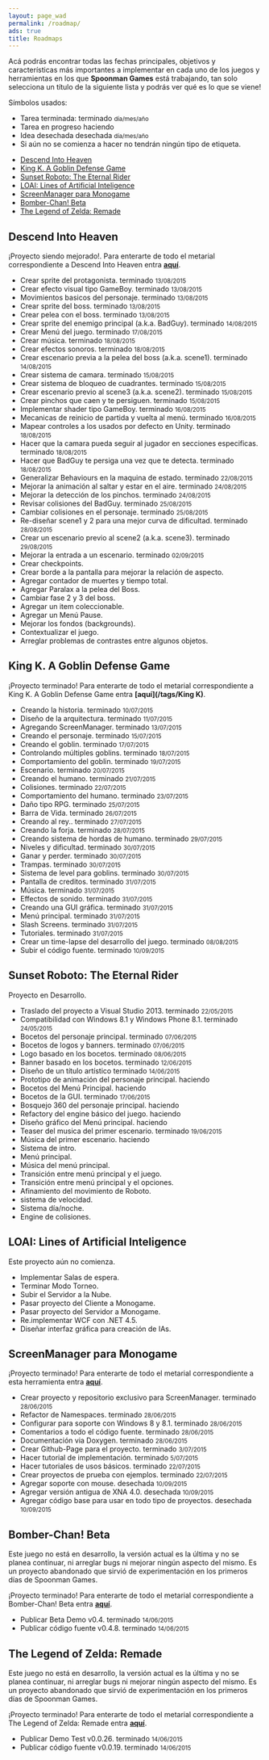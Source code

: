 ```yaml
---
layout: page_wad
permalink: /roadmap/
ads: true
title: Roadmaps
---
```


Acá podrás encontrar todas las fechas principales, objetivos y características 
más importantes a implementar en cada uno de los juegos y herramientas en los 
que **Spoonman Games** está trabajando, tan solo selecciona un título de la 
siguiente lista y podrás ver qué es lo que se viene!

Símbolos usados:

 * Tarea terminada: <span class="badge success">terminado</span> <small>día/mes/año</small>
 * Tarea en progreso <span class="badge info">haciendo</span>
 * Idea desechada <span class="badge warning">desechada</span> <small>día/mes/año</small>
 * Si aún no se comienza a hacer no tendrán ningún tipo de etiqueta.

<nav class="toc">
    <ul id="markdown-toc">
      <li><a href="#DIH">Descend Into Heaven</a></li>
      <li><a href="#KK">King K. A Goblin Defense Game</a></li>
      <li><a href="#sunset-roboto">Sunset Roboto: The Eternal Rider</a></li>
      <li><a href="#LOAI">LOAI: Lines of Artificial Inteligence</a></li>
      <li><a href="#screenmanager">ScreenManager para Monogame</a></li>
      <li><a href="#b-chan">Bomber-Chan! Beta</a></li>
      <li><a href="#z-remade">The Legend of Zelda: Remade</a></li>
    </ul>
</nav>

<h2 id="DIH" class="ribbon">Descend Into Heaven</h2>

¡Proyecto siendo mejorado!. Para enterarte de todo el metarial correspondiente a Descend Into Heaven entra **[aquí](/tags/DIH)**.

* Crear sprite del protagonista. <span class="badge success">terminado</span> <small>13/08/2015</small>
* Crear efecto visual tipo GameBoy. <span class="badge success">terminado</span> <small>13/08/2015</small>
* Movimientos basicos del personaje. <span class="badge success">terminado</span> <small>13/08/2015</small>
* Crear sprite del boss. <span class="badge success">terminado</span> <small>13/08/2015</small>
* Crear pelea con el boss. <span class="badge success">terminado</span> <small>13/08/2015</small>
* Crear sprite del enemigo principal (a.k.a. BadGuy). <span class="badge success">terminado</span> <small>14/08/2015</small>
* Crear Menú del juego. <span class="badge success">terminado</span> <small>17/08/2015</small>
* Crear música. <span class="badge success">terminado</span> <small>18/08/2015</small>
* Crear efectos sonoros. <span class="badge success">terminado</span> <small>18/08/2015</small>
* Crear escenario previa a la pelea del boss (a.k.a. scene1). <span class="badge success">terminado</span> <small>14/08/2015</small>
* Crear sistema de camara. <span class="badge success">terminado</span> <small>15/08/2015</small>
* Crear sistema de bloqueo de cuadrantes. <span class="badge success">terminado</span> <small>15/08/2015</small>
* Crear escenario previo al scene3 (a.k.a. scene2). <span class="badge success">terminado</span> <small>15/08/2015</small>
* Crear pinchos que caen y te persiguen. <span class="badge success">terminado</span> <small>15/08/2015</small>
* Implementar shader tipo GameBoy. <span class="badge success">terminado</span> <small>16/08/2015</small>
* Mecanicas de reinicio de partida y vuelta al menú. <span class="badge success">terminado</span> <small>16/08/2015</small>
* Mapear controles a los usados por defecto en Unity. <span class="badge success">terminado</span> <small>18/08/2015</small>
* Hacer que la camara pueda seguir al jugador en secciones especificas. <span class="badge success">terminado</span> <small>18/08/2015</small>
* Hacer que BadGuy te persiga una vez que te detecta. <span class="badge success">terminado</span> <small>18/08/2015</small>
* Generalizar Behaviours en la maquina de estado. <span class="badge success">terminado</span> <small>22/08/2015</small>
* Mejorar la animación al saltar y estar en el aire. <span class="badge success">terminado</span> <small>24/08/2015</small>
* Mejorar la detección de los pinchos. <span class="badge success">terminado</span> <small>24/08/2015</small>
* Revisar colisiones del BadGuy. <span class="badge success">terminado</span> <small>25/08/2015</small>
* Cambiar colisiones en el personaje. <span class="badge success">terminado</span> <small>25/08/2015</small>
* Re-diseñar scene1 y 2 para una mejor curva de dificultad. <span class="badge success">terminado</span> <small>28/08/2015</small>
* Crear un escenario previo al scene2 (a.k.a. scene3). <span class="badge success">terminado</span> <small>29/08/2015</small>
* Mejorar la entrada a un escenario. <span class="badge success">terminado</span> <small>02/09/2015</small>
* Crear checkpoints.
* Crear borde a la pantalla para mejorar la relación de aspecto.
* Agregar contador de muertes y tiempo total.
* Agregar Paralax a la pelea del Boss.
* Cambiar fase 2 y 3 del boss.
* Agregar un item coleccionable.
* Agregar un Menú Pause.
* Mejorar los fondos (backgrounds).
* Contextualizar el juego.
* Arreglar problemas de contrastes entre algunos objetos.

<h2 id="KK" class="ribbon">King K. A Goblin Defense Game</h2>

¡Proyecto terminado! Para enterarte de todo el metarial correspondiente a King K. A Goblin Defense Game entra **[aquí](/tags/King K)**.

* Creando la historia. <span class="badge success">terminado</span> <small>10/07/2015</small>
* Diseño de la arquitectura. <span class="badge success">terminado</span> <small>11/07/2015</small>
* Agregando ScreenManager. <span class="badge success">terminado</span> <small>13/07/2015</small>
* Creando el personaje. <span class="badge success">terminado</span> <small>15/07/2015</small>
* Creando el goblin. <span class="badge success">terminado</span> <small>17/07/2015</small>
* Controlando múltiples goblins. <span class="badge success">terminado</span> <small>18/07/2015</small>
* Comportamiento del goblin. <span class="badge success">terminado</span> <small>19/07/2015</small>
* Escenario. <span class="badge success">terminado</span> <small>20/07/2015</small>
* Creando el humano. <span class="badge success">terminado</span> <small>21/07/2015</small>
* Colisiones. <span class="badge success">terminado</span> <small>22/07/2015</small>
* Comportamiento del humano. <span class="badge success">terminado</span> <small>23/07/2015</small>
* Daño tipo RPG. <span class="badge success">terminado</span> <small>25/07/2015</small>
* Barra de Vida. <span class="badge success">terminado</span> <small>26/07/2015</small>
* Creando al rey.. <span class="badge success">terminado</span> <small>27/07/2015</small>
* Creando la forja. <span class="badge success">terminado</span> <small>28/07/2015</small>
* Creando sistema de hordas de humano. <span class="badge success">terminado</span> <small>29/07/2015</small>
* Niveles y dificultad. <span class="badge success">terminado</span> <small>30/07/2015</small>
* Ganar y perder. <span class="badge success">terminado</span> <small>30/07/2015</small>
* Trampas. <span class="badge success">terminado</span> <small>30/07/2015</small>
* Sistema de level para goblins. <span class="badge success">terminado</span> <small>30/07/2015</small>
* Pantalla de creditos. <span class="badge success">terminado</span> <small>31/07/2015</small>
* Música. <span class="badge success">terminado</span> <small>31/07/2015</small>
* Effectos de sonido. <span class="badge success">terminado</span> <small>31/07/2015</small>
* Creando una GUI gráfica. <span class="badge success">terminado</span> <small>31/07/2015</small>
* Menú principal. <span class="badge success">terminado</span> <small>31/07/2015</small>
* Slash Screens. <span class="badge success">terminado</span> <small>31/07/2015</small>
* Tutoriales. <span class="badge success">terminado</span> <small>31/07/2015</small>
* Crear un time-lapse del desarrollo del juego. <span class="badge success">terminado</span> <small>08/08/2015</small>
* Subir el código fuente. <span class="badge success">terminado</span> <small>10/09/2015</small>

<h2 id="sunset-roboto" class="ribbon">Sunset Roboto: The Eternal Rider</h2>

Proyecto en Desarrollo.

* Traslado del proyecto a Visual Studio 2013. <span class="badge success">terminado</span> <small>22/05/2015</small>
* Compatibilidad con Windows 8.1 y Windows Phone 8.1. <span class="badge success">terminado</span> <small>24/05/2015</small>
* Bocetos del personaje principal. <span class="badge success">terminado</span> <small>07/06/2015</small>
* Bocetos de logos y banners. <span class="badge success">terminado</span> <small>07/06/2015</small>
* Logo basado en los bocetos. <span class="badge success">terminado</span> <small>08/06/2015</small>
* Banner basado en los bocetos. <span class="badge success">terminado</span> <small>12/06/2015</small>
* Diseño de un título artístico <span class="badge success">terminado</span> <small>14/06/2015</small>
* Prototipo de animación del personaje principal. <span class="badge info">haciendo</span>
* Bocetos del Menú Principal. <span class="badge info">haciendo</span>
* Bocetos de la GUI. <span class="badge success">terminado</span> <small>17/06/2015</small>
* Bosquejo 360 del personaje principal. <span class="badge info">haciendo</span>
* Refactory del engine básico del juego. <span class="badge info">haciendo</span>
* Diseño gráfico del Menú principal. <span class="badge info">haciendo</span>
* Teaser del musica del primer escenario. <span class="badge success">terminado</span> <small>19/06/2015</small>
* Música del primer escenario. <span class="badge info">haciendo</span>
* Sistema de intro.
* Menú principal.
* Música del menú principal.
* Transición entre menú principal y el juego.
* Transición entre menú principal y el opciones.
* Afinamiento del movimiento de Roboto.
* sistema de velocidad.
* Sistema día/noche.
* Engine de colisiones.

<h2 id="LOAI" class="ribbon">LOAI: Lines of Artificial Inteligence</h2>

Este proyecto aún no comienza.

* Implementar Salas de espera.
* Terminar Modo Torneo.
* Subir el Servidor a la Nube.
* Pasar proyecto del Cliente a Monogame.
* Pasar proyecto del Servidor a Monogame.
* Re.implementar WCF con .NET 4.5.
* Diseñar interfaz gráfica para creación de IAs.

<h2 id="screenmanager" class="ribbon">ScreenManager para Monogame</h2>

¡Proyecto terminado! Para enterarte de todo el metarial correspondiente a esta herramienta entra **[aquí](http://www.spoonmangames.cl/download/#screenmanager)**.

* Crear proyecto y repositorio exclusivo para ScreenManager. <span class="badge success">terminado</span> <small>28/06/2015</small>
* Refactor de Namespaces. <span class="badge success">terminado</span> <small>28/06/2015</small>
* Configurar para soporte con Windows 8 y 8.1. <span class="badge success">terminado</span> <small>28/06/2015</small>
* Comentarios a todo el código fuente. <span class="badge success">terminado</span> <small>28/06/2015</small>
* Documentación via Doxygen. <span class="badge success">terminado</span> <small>28/06/2015</small>
* Crear Github-Page para el proyecto. <span class="badge success">terminado</span> <small>3/07/2015</small>
* Hacer tutorial de implementación. <span class="badge success">terminado</span> <small>5/07/2015</small>
* Hacer tutoriales de usos básicos. <span class="badge success">terminado</span> <small>22/07/2015</small>
* Crear proyectos de prueba con ejemplos. <span class="badge success">terminado</span> <small>22/07/2015</small>
* Agregar soporte con mouse. <span class="badge warning">desechada</span> <small>10/09/2015</small>
* Agregar versión antigua de XNA 4.0. <span class="badge warning">desechada</span> <small>10/09/2015</small>
* Agregar código base para usar en todo tipo de proyectos. <span class="badge warning">desechada</span> <small>10/09/2015</small>

<h2 id="b-chan" class="ribbon">Bomber-Chan! Beta</h2>

Este juego no está en desarrollo, la versión actual es la última y no se 
planea continuar, ni arreglar bugs ni mejorar ningún aspecto del mismo. Es un 
proyecto abandonado que sirvió de experimentación en los primeros días de 
Spoonman Games.

¡Proyecto terminado! Para enterarte de todo el metarial correspondiente a Bomber-Chan! Beta entra **[aquí](http://www.spoonmangames.cl/download/#b-chan)**.

* Publicar Beta Demo v0.4. <span class="badge success">terminado</span> <small>14/06/2015</small>
* Publicar código fuente v0.4.8. <span class="badge success">terminado</span> <small>14/06/2015</small>

<h2 id="z-remade" class="ribbon">The Legend of Zelda: Remade</h2>

Este juego no está en desarrollo, la versión actual es la última y no se 
planea continuar, ni arreglar bugs ni mejorar ningún aspecto del mismo. Es un 
proyecto abandonado que sirvió de experimentación en los primeros días de 
Spoonman Games.

¡Proyecto terminado! Para enterarte de todo el metarial correspondiente a The Legend of Zelda: Remade entra **[aquí](http://www.spoonmangames.cl/download/#z-remade)**.

* Publicar Demo Test v0.0.26. <span class="badge success">terminado</span> <small>14/06/2015</small>
* Publicar código fuente v0.0.19. <span class="badge success">terminado</span> <small>14/06/2015</small>
